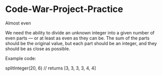 # Code-War-Project-Practice

Almost even

We need the ability to divide an unknown integer into a given number of even parts — or at least as even as they can be. The sum of the parts should be the original value, but each part should be an integer, and they should be as close as possible.

Example code:

splitInteger(20, 6)  // returns [3, 3, 3, 3, 4, 4]